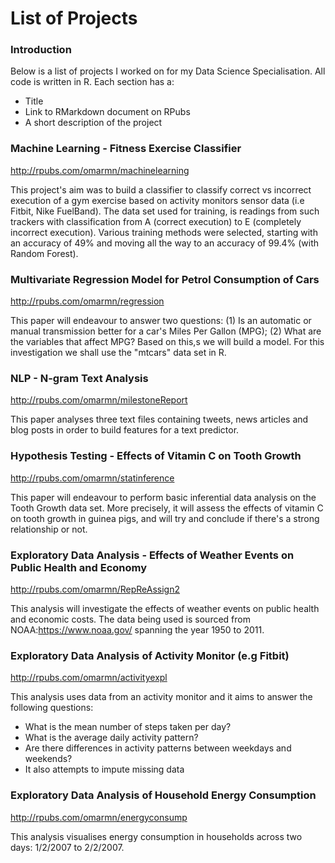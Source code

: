 <h1>List of Projects</h1>

<h3>Introduction</h3>

Below is a list of projects I worked on for my Data Science Specialisation. All code is written in R. Each section has a:

- Title
- Link to RMarkdown document on RPubs
- A short description of the project

<h3>Machine Learning - Fitness Exercise Classifier</h3>

<a href="http://rpubs.com/omarmn/machinelearning">http://rpubs.com/omarmn/machinelearning</a>

This project's aim was to build a classifier to classify correct vs incorrect execution of a gym exercise based on activity monitors sensor data (i.e Fitbit, Nike FuelBand). The data set used for training, is readings from such trackers with classification from A (correct execution) to E (completely incorrect execution). Various training methods were selected, starting with an accuracy of 49% and moving all the way to an accuracy of 99.4% (with Random Forest).

<h3>Multivariate Regression Model for Petrol Consumption of Cars</h3>

http://rpubs.com/omarmn/regression

This paper will endeavour to answer two questions: (1) Is an automatic or manual transmission better for a car's Miles Per Gallon (MPG); (2) What are the variables that affect MPG? Based on this,s we will build a model. For this investigation we shall use the "mtcars" data set in R.

<h3>NLP - N-gram Text Analysis</h3>

http://rpubs.com/omarmn/milestoneReport

This paper analyses three text files containing tweets, news articles and blog posts in order to build features for a text predictor.

<h3>Hypothesis Testing - Effects of Vitamin C on Tooth Growth</h3>

http://rpubs.com/omarmn/statinference

This paper will endeavour to perform basic inferential data analysis on the Tooth Growth data set. More precisely, it will assess the effects of vitamin C on tooth growth in guinea pigs, and will try and conclude if there's a strong relationship or not.

<h3>Exploratory Data Analysis - Effects of Weather Events on Public Health and Economy</h3>

http://rpubs.com/omarmn/RepReAssign2

This analysis will investigate the effects of weather events on public health and economic costs. The data being used is sourced from NOAA:https://www.noaa.gov/  spanning the year 1950 to 2011.

<h3>Exploratory Data Analysis of Activity Monitor (e.g Fitbit)</h3>

http://rpubs.com/omarmn/activityexpl

This analysis uses data from an activity monitor and it aims to answer the following questions:
- What is the mean number of steps taken per day?
- What is the average daily activity pattern?
- Are there differences in activity patterns between weekdays and weekends?
- It also attempts to impute missing data

<h3>Exploratory Data Analysis of Household Energy Consumption</h3>

http://rpubs.com/omarmn/energyconsump

This analysis visualises energy consumption in households across two days: 1/2/2007 to 2/2/2007.



